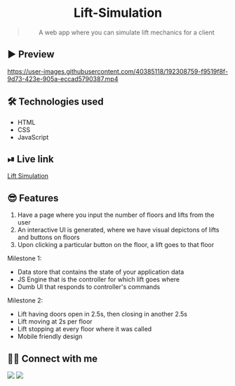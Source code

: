 <div align="center">
  
# Lift-Simulation
> A web app where you can simulate lift mechanics for a client
  
</div>


## ▶ Preview
https://user-images.githubusercontent.com/40385118/192308759-f9519f8f-9d73-423e-905a-eccad5790387.mp4

## 🛠 Technologies used
- HTML
- CSS
- JavaScript

## ⏯ Live link
[Lift Simulation](https://lift-simulation-js.netlify.app/)

## 😎 Features
  1. Have a page where you input the number of floors and lifts from the user
  2. An interactive UI is generated, where we have visual depictons of lifts and buttons on floors
  3. Upon clicking a particular button on the floor, a lift goes to that floor

  Milestone 1:
   - Data store that contains the state of your application data
   - JS Engine that is the controller for which lift goes where
   - Dumb UI that responds to controller's commands
   
  Milestone 2:
   - Lift having doors open in 2.5s, then closing in another 2.5s
   - Lift moving at 2s per floor
   - Lift stopping at every floor where it was called
   - Mobile friendly design

## 👨‍💻 Connect with me 

<a href="https://twitter.com/SanketDhabarde1"><img src="https://img.shields.io/badge/Twitter-1DA1F2?style=for-the-badge&logo=twitter&logoColor=white"/></a>
<a href="https://www.linkedin.com/in/sanket-dhabarde-91b028166/"><img src="https://img.shields.io/badge/LinkedIn-0077B5?style=for-the-badge&logo=linkedin&logoColor=white"/></a>

